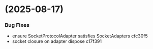 #  (2025-08-17)


### Bug Fixes

* ensure SocketProtocolAdapter satisfies SocketAdapters cfc30f5
* socket closure on adapter dispose c17f391




